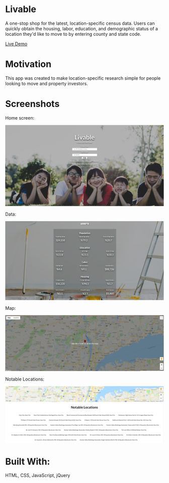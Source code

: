 # Livable

A one-stop shop for the latest, location-specific census data. Users can quickly obtain the housing, labor, education, and demographic status of a location they'd like to move to by entering county and state code. 

[Live Demo](https://jclk86.github.io/Livable/)

# Motivation

This app was created to make location-specific research simple for people looking to move and property investors. 

# Screenshots

<p align="left">
  <p>Home screen:</p>
  <img src="home-screen.jpg">
</p>

<p align="left">
  <p>Data:</p>
  <img src="data1.jpg">
</p>

<p align="left">
  <p>Map:</p>
  <img src="google-map.jpg">
</p>

<p align="left">
  <p>Notable Locations:</p>
  <img src="notable-locations.jpg">
</p>

# Built With:
HTML, CSS, JavaScript, jQuery
